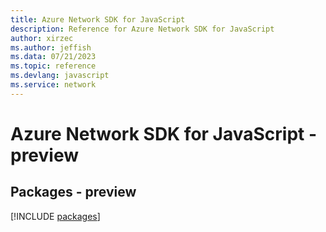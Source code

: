 ```yaml
---
title: Azure Network SDK for JavaScript
description: Reference for Azure Network SDK for JavaScript
author: xirzec
ms.author: jeffish
ms.data: 07/21/2023
ms.topic: reference
ms.devlang: javascript
ms.service: network
---
```

# Azure Network SDK for JavaScript - preview
## Packages - preview
[!INCLUDE [packages](network-index.md)]